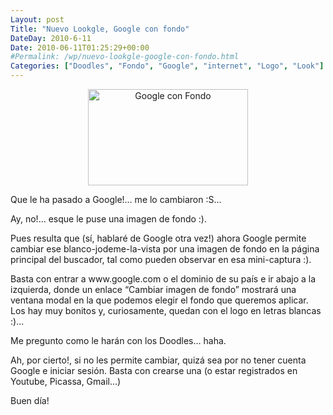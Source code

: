 ```yaml
---
Layout: post
Title: "Nuevo Lookgle, Google con fondo"
DateDay: 2010-6-11
Date: 2010-06-11T01:25:29+00:00
#Permalink: /wp/nuevo-lookgle-google-con-fondo.html
Categories: ["Doodles", "Fondo", "Google", "internet", "Logo", "Look"]
---
```


<p style="text-align: center;"><img class="aligncenter" title="Google-con-fondo_pequenio" src="http://blog.mautematico.com/wp-content/uploads/2010/06/Google-con-fondo_pequenio.png" alt="Google con Fondo" width="256" height="154" /></p>
<p>Que le ha pasado a Google!&#8230; me lo cambiaron :S&#8230;</p>
<p>Ay, no!&#8230; esque le puse una imagen de fondo :).</p>
<p>Pues resulta que (sí, hablaré de Google otra vez!) ahora Google permite cambiar ese blanco-jodeme-la-vista por una imagen de fondo en la página principal del buscador, tal como pueden observar en esa mini-captura :).</p>
<p>Basta con entrar a www.google.com o el dominio de su país e ir abajo a la izquierda, donde un enlace &#8220;Cambiar imagen de fondo&#8221; mostrará una ventana modal en la que podemos elegir el fondo que queremos aplicar. Los hay muy bonitos y, curiosamente, quedan con el logo en letras blancas :)&#8230;</p>
<p>Me pregunto como le harán con los Doodles&#8230; haha.</p>
<p>Ah, por cierto!, si no les permite cambiar, quizá sea por no tener cuenta Google e iniciar sesión. Basta con crearse una (o estar registrados en Youtube, Picassa, Gmail&#8230;)</p>
<p>Buen día!</p>
